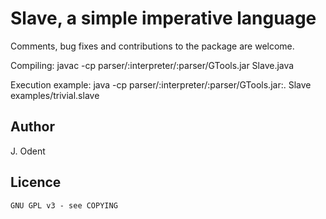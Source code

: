 # Slave, a simple imperative language

Comments, bug fixes and contributions to the package are welcome.

Compiling:
javac -cp parser/:interpreter/:parser/GTools.jar Slave.java

Execution example:
java -cp parser/:interpreter/:parser/GTools.jar:. Slave examples/trivial.slave

## Author

J. Odent

## Licence

    GNU GPL v3 - see COPYING
